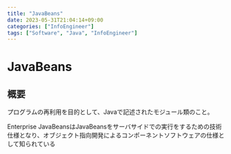 ```yaml
---
title: "JavaBeans"
date: 2023-05-31T21:04:14+09:00
categories: ["InfoEngineer"]
tags: ["Software", "Java", "InfoEngineer"]
---
```

# JavaBeans

## 概要

プログラムの再利用を目的として、Javaで記述されたモジュール類のこと。

Enterprise JavaBeansはJavaBeansをサーバサイドでの実行をするための技術仕様となり、オブジェクト指向開発によるコンポーネントソフトウェアの仕様として知られている